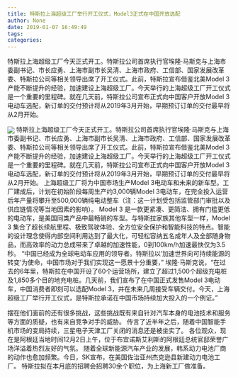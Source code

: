 ```yaml
---
title: 特斯拉上海超级工厂举行开工仪式，Model3正式在中国开放选配
author: None
date: 2019-01-07 16:49:49
tags: 
categories: 
---
```

特斯拉上海超级工厂今天正式开工。特斯拉公司首席执行官埃隆·马斯克与上海市委副书记、市长应勇、上海市副市长吴清、上海市政府、工信部、国家发展改革委、特斯拉公司等相关领导出席了开工仪式。此前，特斯拉宣布借鉴北美Model 3产能不断提升的经验，加速建设上海超级工厂。今天举行的上海超级工厂开工仪式是一个重要的里程碑。就在几天前，特斯拉公司宣布正式向中国客户开放Model 3电动车选配，新订单的交付预计将从2019年3月开始，早期预订订单的交付最早将从2月开始。
<!-- more -->
<img align="center" border="0" src="https://imgcdn.yicai.com/uppics/images/2019/01/56538a87557f6ad8d5c989099e4c9037.jpg" />
特斯拉上海超级工厂今天正式开工。特斯拉公司首席执行官埃隆·马斯克与上海市委副书记、市长应勇、上海市副市长吴清、上海市政府、工信部、国家发展改革委、特斯拉公司等相关领导出席了开工仪式。此前，特斯拉宣布借鉴北美Model 3产能不断提升的经验，加速建设上海超级工厂。今天举行的上海超级工厂开工仪式是一个重要的里程碑。就在几天前，特斯拉公司宣布正式向中国客户开放Model 3电动车选配，新订单的交付预计将从2019年3月开始，早期预订订单的交付最早将从2月开始。
上海超级工厂将为中国市场生产Model 3电动车和未来的新车型。工厂建成后，计划在初始阶段每周生产约3,000辆Model 3电动车，在完全投入运营后年产量将攀升至500,000辆纯电动整车（注：这一计划受包括监管部门审批以及供应链情况等当地因素的影响）。
Model 3 是一款更紧凑、更简洁、拥有门槛更低的电动车，是美国同类产品中最畅销的车型。与特斯拉家族其他车型一样，Model 3 集合了超长续航里程、极致驾驶体验、全方位安全保护和智能科技的特点。智能的设计理念使得内部空间利用达到了最大化，可轻松容纳五名成年人及全部随身物品，而高效率的动力总成带来了卓越的加速性能，0到100km/h加速最快仅为3.5秒。
“中国已经成为全球电动车应用的领导者。特斯拉以‘加速世界向可持续能源的转变’为使命，中国市场对于我们实现这一愿景十分重要，” 埃隆·马斯克说，“在过去的6年里，特斯拉在中国开设了60个运营场所，建立了超过1,500个超级充电桩及1,850多个目的地充电桩。几天前，我们宣布了在中国正式发售Model 3电动车，中国消费者即刻可以选配Model 3，并在未来几周接受车辆交付。今天，上海超级工厂举行开工仪式，是特斯拉承诺在中国市场持续加大投入的一个例证。”
 
 
摆在他们面前的还有很多挑战，这些挑战既有来自针对汽车本身的电池技术和服务等方面的质疑，也有来自竞争对手的威胁。
传言了近半年之后，随着中国智能手机市场的变局持续，三星电子天津工厂关闭的消息还是被坐实了。
各位观众，现在是阿根廷当地时间12月2日上午，位于布宜诺斯艾利斯的阿根廷总统官邸荣誉广场洋溢着热烈友好的气氛。
随着全球新能源汽车产业的发展，韩系动力电池厂商的动作也愈加频繁。今日，SK宣布，在美国佐治亚州杰克逊县新建动力电池工厂。
特斯拉拟在本月底的招聘会招聘30余个职位，为上海新工厂做准备。
